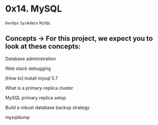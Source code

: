 # 0x14. MySQL

` DevOps ` ` SysAdmin ` ` MySQL `

## Concepts -> For this project, we expect you to look at these concepts:

Database administration

Web stack debugging

[How to] Install mysql 5.7

What is a primary-replica cluster

MySQL primary replica setup

Build a robust database backup strategy

mysqldump
